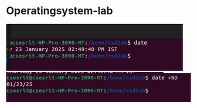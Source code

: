# Operatingsystem-lab
![Image Alt](https://github.com/CHANDANA2005971/Operatingsystem-lab/blob/ea38fbce9f6b37581a6cd50754d9ad0000de07de/date.jpeg)
![Image Alt](https://github.com/CHANDANA2005971/Operatingsystem-lab/blob/db44a1badced3b862705db01d81836e9c5e8173e/date%2B%25D.jpeg)
